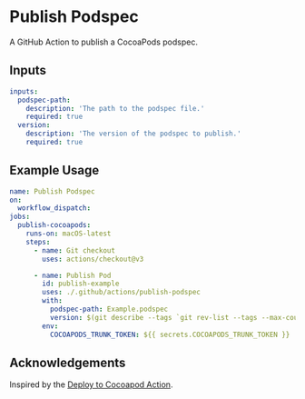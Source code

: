 # Publish Podspec

A GitHub Action to publish a CocoaPods podspec.

## Inputs

```yaml
inputs:
  podspec-path:
    description: 'The path to the podspec file.'
    required: true
  version:
    description: 'The version of the podspec to publish.'
    required: true
```

## Example Usage

```yaml
name: Publish Podspec
on:
  workflow_dispatch:
jobs:
  publish-cocoapods:
    runs-on: macOS-latest
    steps:
      - name: Git checkout
        uses: actions/checkout@v3

      - name: Publish Pod
        id: publish-example
        uses: ./.github/actions/publish-podspec
        with:
          podspec-path: Example.podspec
          version: $(git describe --tags `git rev-list --tags --max-count=1`)
        env:
          COCOAPODS_TRUNK_TOKEN: ${{ secrets.COCOAPODS_TRUNK_TOKEN }}
```

## Acknowledgements

Inspired by the [Deploy to Cocoapod Action](https://github.com/michaelhenry/deploy-to-cocoapods-github-action).

